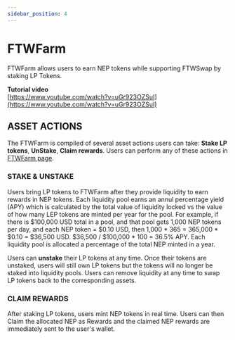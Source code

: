 ```yaml
---
sidebar_position: 4
---
```


# FTWFarm

FTWFarm allows users to earn NEP tokens while supporting FTWSwap by staking LP Tokens.

**Tutorial video**<br/>
[https://www.youtube.com/watch?v=uGr923OZSuI](https://www.youtube.com/watch?v=uGr923OZSuI)

## ASSET ACTIONS

The FTWFarm is compiled of several asset actions users can take: **Stake LP tokens**, **UnStake**, **Claim rewards**. Users can perform any of these actions in [FTWFarm page](https://www.forthewin.network/#/farm).

### STAKE & UNSTAKE

Users bring LP tokens to FTWFarm after they provide liquidity to earn rewards in NEP tokens. Each liquidity pool earns an annul percentage yield (APY) which is calculated by the total value of liquidity locked vs the value of how many LEP tokens are minted per year for the pool. For example, if there is $100,000 USD total in a pool, and that pool gets 1,000 NEP tokens per day, and each NEP token = $0.10 USD, then 1,000 * 365 = 365,000 * $0.10 = $36,500 USD. $36,500 / $100,000 * 100 = 36.5% APY.
Each liquidity pool is allocated a percentage of the total NEP minted in a year.

Users can **unstake** their LP tokens at any time. Once their tokens are unstaked, users will still own LP tokens but the tokens will no longer be staked into liquidity pools. Users can remove liquidity at any time to swap LP tokens back to the corresponding assets.


### CLAIM REWARDS

After staking LP tokens, users mint NEP tokens in real time. Users can then Claim the allocated NEP as Rewards and the claimed NEP rewards are immediately sent to the user's wallet.


